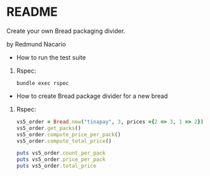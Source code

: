 # README

Create your own Bread packaging divider.

by Redmund Nacario

* How to run the test suite
  
 1. Rspec:

    `bundle exec rspec`

* How to create Bread package divider for a new bread
  
 1. Rspec:

    ```ruby
    vs5_order = Bread.new("tinapay", 3, prices ={2 => 3, 1 => 2})
    vs5_order.get_packs()
    vs5_order.compute_price_per_pack()
    vs5_order.compute_total_price()

    puts vs5_order.count_per_pack
    puts vs5_order.price_per_pack
    puts vs5_order.total_price
    ```